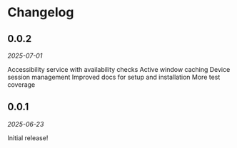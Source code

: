Changelog
=========

0.0.2
-----

_2025-07-01_

Accessibility service with availability checks
Active window caching
Device session management
Improved docs for setup and installation
More test coverage

0.0.1
-----

_2025-06-23_

Initial release!

